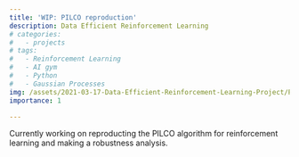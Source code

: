 ```yaml
---
title: 'WIP: PILCO reproduction'
description: Data Efficient Reinforcement Learning
# categories:
#   - projects
# tags:
#   - Reinforcement Learning
#   - AI gym
#   - Python
#   - Gaussian Processes
img: /assets/2021-03-17-Data-Efficient-Reinforcement-Learning-Project/PILCO-linux.jpg
importance: 1

---
```

 
Currently working on reproducting the PILCO algorithm for reinforcement learning and making a robustness analysis.
